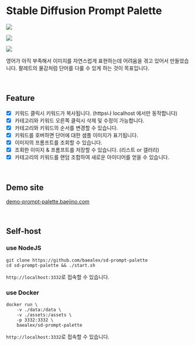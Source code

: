# Stable Diffusion Prompt Palette

![](https://github.com/baealex/sd-prompt-palette/assets/35596687/e4310657-7520-4f0b-9645-6e8f754a6461)

![](https://github.com/baealex/sd-prompt-palette/assets/35596687/207c4996-a932-4216-b41d-c328a8397a0d)

![](https://github.com/baealex/sd-prompt-palette/assets/35596687/4e1242f3-e4d6-4265-9b46-18d2da6775f1)

영어가 아직 부족해서 이미지를 자연스럽게 표현하는데 어려움을 겪고 있어서 만들었습니다. 팔레트의 물감처럼 단어를 다룰 수 있게 하는 것이 목표입니다.

<br>

## Feature

- [x] 키워드 클릭시 키워드가 복사됩니다. (https나 localhost 에서만 동작합니다)
- [x] 카테고리와 키워드 오른쪽 클릭시 삭제 및 수정이 가능합니다.
- [x] 카테고리와 키워드의 순서를 변경할 수 있습니다.
- [x] 키워드를 호버하면 단어에 대한 샘플 이미지가 표기됩니다.
- [x] 이미지의 프롬프트를 조회할 수 있습니다.
- [x] 조회한 이미지 & 프롬프트를 저장할 수 있습니다. (리스트 or 갤러리)
- [x] 카테고리의 키워드를 랜덤 조합하여 새로운 아이디어를 얻을 수 있습니다.

<br>

## Demo site

[demo-prompt-palette.baejino.com](https://demo-prompt-palette.baejino.com/)

<br>

## Self-host

### use NodeJS

```
git clone https://github.com/baealex/sd-prompt-palette
cd sd-prompt-palette && ./start.sh
```

`http://localhost:3332`로 접속할 수 있습니다.

### use Docker

```
docker run \
    -v ./data:/data \
    -v ./assets:/assets \
    -p 3332:3332 \
    baealex/sd-prompt-palette
```

`http://localhost:3332`로 접속할 수 있습니다.
